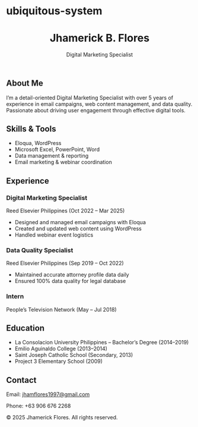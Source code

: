 # ubiquitous-system
<!DOCTYPE html>
<html lang="en">
<head>
  <meta charset="UTF-8" />
  <meta name="viewport" content="width=device-width, initial-scale=1.0" />
  <title>Jhamerick Flores | Digital Marketing Specialist</title>
  <script src="https://cdn.tailwindcss.com"></script>
</head>
<body class="bg-white text-gray-800 font-sans">
  <header class="bg-indigo-600 text-white p-6 text-center">
    <h1 class="text-4xl font-bold">Jhamerick B. Flores</h1>
    <p class="text-lg">Digital Marketing Specialist</p>
  </header>

  <section class="p-6 max-w-4xl mx-auto">
    <h2 class="text-2xl font-semibold mb-2">About Me</h2>
    <p>I’m a detail-oriented Digital Marketing Specialist with over 5 years of experience in email campaigns, web content management, and data quality. Passionate about driving user engagement through effective digital tools.</p>
  </section>

  <section class="bg-gray-100 p-6 max-w-4xl mx-auto">
    <h2 class="text-2xl font-semibold mb-4">Skills & Tools</h2>
    <ul class="list-disc pl-6 space-y-1">
      <li>Eloqua, WordPress</li>
      <li>Microsoft Excel, PowerPoint, Word</li>
      <li>Data management & reporting</li>
      <li>Email marketing & webinar coordination</li>
    </ul>
  </section>

  <section class="p-6 max-w-4xl mx-auto">
    <h2 class="text-2xl font-semibold mb-4">Experience</h2>
    <div class="space-y-4">
      <div>
        <h3 class="text-xl font-bold">Digital Marketing Specialist</h3>
        <p class="italic">Reed Elsevier Philippines (Oct 2022 – Mar 2025)</p>
        <ul class="list-disc pl-6">
          <li>Designed and managed email campaigns with Eloqua</li>
          <li>Created and updated web content using WordPress</li>
          <li>Handled webinar event logistics</li>
        </ul>
      </div>
      <div>
        <h3 class="text-xl font-bold">Data Quality Specialist</h3>
        <p class="italic">Reed Elsevier Philippines (Sep 2019 – Oct 2022)</p>
        <ul class="list-disc pl-6">
          <li>Maintained accurate attorney profile data daily</li>
          <li>Ensured 100% data quality for legal database</li>
        </ul>
      </div>
      <div>
        <h3 class="text-xl font-bold">Intern</h3>
        <p class="italic">People’s Television Network (May – Jul 2018)</p>
      </div>
    </div>
  </section>

  <section class="bg-gray-100 p-6 max-w-4xl mx-auto">
    <h2 class="text-2xl font-semibold mb-4">Education</h2>
    <ul class="list-disc pl-6">
      <li>La Consolacion University Philippines – Bachelor’s Degree (2014–2019)</li>
      <li>Emilio Aguinaldo College (2013–2014)</li>
      <li>Saint Joseph Catholic School (Secondary, 2013)</li>
      <li>Project 3 Elementary School (2009)</li>
    </ul>
  </section>

  <section class="p-6 max-w-4xl mx-auto">
    <h2 class="text-2xl font-semibold mb-4">Contact</h2>
    <p>Email: <a href="mailto:jhamflores1997@gmail.com" class="text-indigo-600 underline">jhamflores1997@gmail.com</a></p>
    <p>Phone: +63 906 676 2268</p>
  </section>

  <footer class="text-center p-4 text-sm text-gray-500">
    © 2025 Jhamerick Flores. All rights reserved.
  </footer>
</body>
</html>
